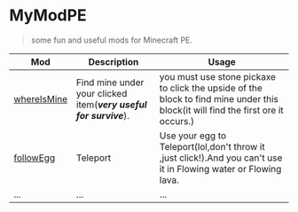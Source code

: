# MyModPE

> some fun and useful mods for Minecraft PE.

| Mod | Description |Usage|
|--------|--------|--------|
|[whereIsMine](https://github.com/LeeReindeer/myModPE/blob/master/Mods/whereIsMine.js)| Find mine under your clicked item(***very useful for survive***).|you must use stone pickaxe to click the upside of the block to find mine under this block(it will find the first ore it occurs.)|
|[followEgg](https://github.com/LeeReindeer/myModPE/blob/master/Mods/followEgg.js)|Teleport|Use your egg to Teleport(lol,don't throw it ,just click!).And you can't use it in Flowing water or Flowing lava.|
| ...| ...|...|
